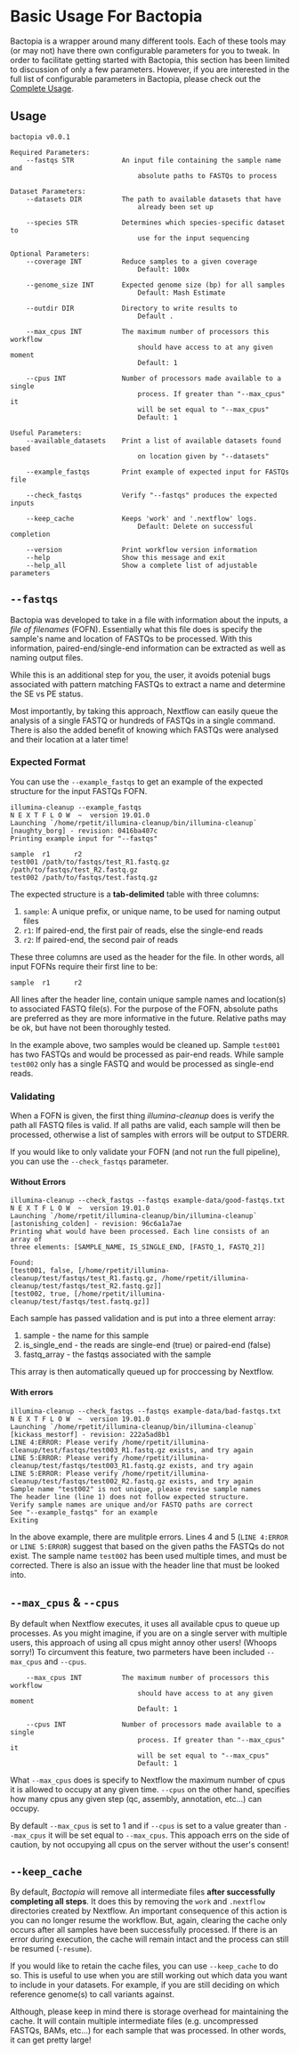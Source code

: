 # Basic Usage For Bactopia
Bactopia is a wrapper around many different tools. Each of these tools may (or may not) have there own configurable parameters for you to tweak. In order to facilitate getting started with Bactopia, this section has been limited to discussion of only a few parameters. However, if you are interested in the full list of configurable parameters in Bactopia, please check out the [Complete Usage](usage-complete.md).

## Usage
```
bactopia v0.0.1

Required Parameters:
    --fastqs STR            An input file containing the sample name and
                                absolute paths to FASTQs to process

Dataset Parameters:
    --datasets DIR          The path to available datasets that have
                                already been set up

    --species STR           Determines which species-specific dataset to
                                use for the input sequencing

Optional Parameters:
    --coverage INT          Reduce samples to a given coverage
                                Default: 100x

    --genome_size INT       Expected genome size (bp) for all samples
                                Default: Mash Estimate

    --outdir DIR            Directory to write results to
                                Default .

    --max_cpus INT          The maximum number of processors this workflow
                                should have access to at any given moment
                                Default: 1

    --cpus INT              Number of processors made available to a single
                                process. If greater than "--max_cpus" it
                                will be set equal to "--max_cpus"
                                Default: 1

Useful Parameters:
    --available_datasets    Print a list of available datasets found based
                                on location given by "--datasets"

    --example_fastqs        Print example of expected input for FASTQs file

    --check_fastqs          Verify "--fastqs" produces the expected inputs

    --keep_cache            Keeps 'work' and '.nextflow' logs.
                                Default: Delete on successful completion

    --version               Print workflow version information
    --help                  Show this message and exit
    --help_all              Show a complete list of adjustable parameters
```

## `--fastqs`
Bactopia was developed to take in a file with information about the inputs, a *file of filenames* (FOFN). Essentially what this file does is specify the sample's name and location of FASTQs to be processed. With this information, paired-end/single-end information can be extracted as well as naming output files.

While this is an additional step for you, the user, it avoids potenial bugs associated with pattern matching FASTQs to extract a name and determine the SE vs PE status. 

Most importantly, by taking this approach, Nextflow can easily queue the analysis of a single FASTQ or hundreds of FASTQs in a single command. There is also the added benefit of knowing which FASTQs were analysed and their location at a later time!

### Expected Format
You can use the `--example_fastqs` to get an example of the expected structure for the input FASTQs FOFN.

```
illumina-cleanup --example_fastqs
N E X T F L O W  ~  version 19.01.0
Launching `/home/rpetit/illumina-cleanup/bin/illumina-cleanup` [naughty_borg] - revision: 0416ba407c
Printing example input for "--fastqs"

sample  r1      r2
test001 /path/to/fastqs/test_R1.fastq.gz        /path/to/fastqs/test_R2.fastq.gz
test002 /path/to/fastqs/test.fastq.gz
```

The expected structure is a **tab-delimited** table with three columns:

1. `sample`: A unique prefix, or unique name, to be used for naming output files
2. `r1`: If paired-end, the first pair of reads, else the single-end reads
3. `r2`: If paired-end, the second pair of reads

These three columns are used as the header for the file. In other words, all input FOFNs require their first line to be:
```
sample  r1      r2
```

All lines after the header line, contain unique sample names and location(s) to associated FASTQ file(s). For the purpose of the FOFN, absolute paths are preferred as they are more informative in the future. Relative paths may be ok, but have not been thoroughly tested. 

In the example above, two samples would be cleaned up. Sample `test001` has two FASTQs and would be processed as pair-end reads. While sample `test002` only has a single FASTQ and would be processed as single-end reads.

### Validating
When a FOFN is given, the first thing *illumina-cleanup* does is verify the path all FASTQ files is valid. If all paths are valid, each sample will then be processed, otherwise a list of samples with errors will be output to STDERR. 

If you would like to only validate your FOFN (and not run the full pipeline), you can use the `--check_fastqs` parameter.

#### Without Errors
```
illumina-cleanup --check_fastqs --fastqs example-data/good-fastqs.txt
N E X T F L O W  ~  version 19.01.0
Launching `/home/rpetit/illumina-cleanup/bin/illumina-cleanup` [astonishing_colden] - revision: 96c6a1a7ae
Printing what would have been processed. Each line consists of an array of
three elements: [SAMPLE_NAME, IS_SINGLE_END, [FASTQ_1, FASTQ_2]]

Found:
[test001, false, [/home/rpetit/illumina-cleanup/test/fastqs/test_R1.fastq.gz, /home/rpetit/illumina-cleanup/test/fastqs/test_R2.fastq.gz]]
[test002, true, [/home/rpetit/illumina-cleanup/test/fastqs/test.fastq.gz]]
```
Each sample has passed validation and is put into a three element array:

1. sample - the name for this sample
2. is_single_end - the reads are single-end (true) or paired-end (false)
3. fastq_array - the fastqs associated with the sample

This array is then automatically queued up for proccessing by Nextflow.

#### With errors
```
illumina-cleanup --check_fastqs --fastqs example-data/bad-fastqs.txt
N E X T F L O W  ~  version 19.01.0
Launching `/home/rpetit/illumina-cleanup/bin/illumina-cleanup` [kickass_mestorf] - revision: 222a5ad8b1
LINE 4:ERROR: Please verify /home/rpetit/illumina-cleanup/test/fastqs/test003_R1.fastq.gz exists, and try again
LINE 5:ERROR: Please verify /home/rpetit/illumina-cleanup/test/fastqs/test003_R1.fastq.gz exists, and try again
LINE 5:ERROR: Please verify /home/rpetit/illumina-cleanup/test/fastqs/test002_R2.fastq.gz exists, and try again
Sample name "test002" is not unique, please revise sample names
The header line (line 1) does not follow expected structure.
Verify sample names are unique and/or FASTQ paths are correct
See "--example_fastqs" for an example
Exiting
```

In the above example, there are mulitple errors. Lines 4 and 5 (`LINE 4:ERROR` or `LINE 5:ERROR`) suggest that based on the given paths the FASTQs do not exist. The sample name `test002` has been used multiple times, and must be corrected. There is also an issue with the header line that must be looked into.


## `--max_cpus` & `--cpus`
By default when Nextflow executes, it uses all available cpus to queue up processes. As you might imagine, if you are on a single server with multiple users, this approach of using all cpus might annoy other users! (Whoops sorry!) To circumvent this feature, two parmeters have been included `--max_cpus` and `--cpus`.

```
    --max_cpus INT          The maximum number of processors this workflow
                                should have access to at any given moment
                                Default: 1

    --cpus INT              Number of processors made available to a single
                                process. If greater than "--max_cpus" it
                                will be set equal to "--max_cpus"
                                Default: 1
```

What `--max_cpus` does is specify to Nextflow the maximum number of cpus it is allowed to occupy at any given time. `--cpus` on the other hand, specifies how many cpus any given step (qc, assembly, annotation, etc...) can occupy. 

By default `--max_cpus` is set to 1 and if `--cpus` is set to a value greater than `--max_cpus` it will be set equal to `--max_cpus`. This appoach errs on the side of caution, by not occupying all cpus on the server without the user's consent!


## `--keep_cache`
By default, *Bactopia* will remove all intermediate files **after successfully completing all steps**. It does this by removing the `work` and `.nextflow` directories created by Nextflow. An important consequence of this action is you can no longer resume the workflow. But, again, clearing the cache only occurs after all samples have been successfully processed. If there is an error during execution, the cache will remain intact and the process can still be resumed (`-resume`). 

If you would like to retain the cache files, you can use `--keep_cache` to do so. This is useful to use when you are still working out which data you want to include in your datasets. For example, if you are still deciding on which reference genome(s) to call variants against.

Although, please keep in mind there is storage overhead for maintaining the cache. It will contain multiple intermediate files (e.g. uncompressed FASTQs, BAMs, etc...) for each sample that was processed. In other words, it can get pretty large!

